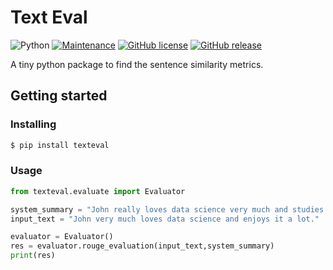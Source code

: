 # Text Eval

![Python](https://img.shields.io/badge/python-3670A0?style=for-the-badge&logo=python&logoColor=ffdd54) [![Maintenance](https://img.shields.io/badge/Maintained%3F-yes-green.svg)](https://GitHub.com/d1pankarmedhi/StrapDown.js/graphs/commit-activity) [![GitHub license](https://img.shields.io/github/license/Naereen/StrapDown.js.svg)](https://github.com/d1pankarmedhi/texteval/blob/main/LICENSE.md)
[![GitHub release](https://img.shields.io/github/release/Naereen/StrapDown.js.svg)](https://GitHub.com/Naereen/StrapDown.js/releases/)




A tiny python package to find the sentence similarity metrics.

## Getting started

### Installing
```bash
$ pip install texteval
```

### Usage
```python
from texteval.evaluate import Evaluator

system_summary = "John really loves data science very much and studies it a lot."
input_text = "John very much loves data science and enjoys it a lot."

evaluator = Evaluator()
res = evaluator.rouge_evaluation(input_text,system_summary)
print(res)
```

